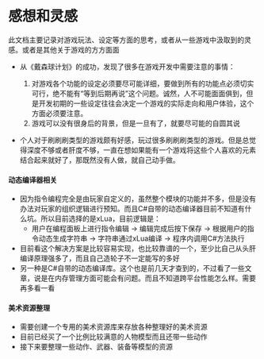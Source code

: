 # 感想和灵感
此文档主要记录对游戏玩法、设定等方面的思考，或者从一些游戏中汲取到的灵感。或者是其他关于游戏的方方面面

- 从《戴森球计划》的成功，发现了很多在游戏开发中需要注意的事情：
    1. 对游戏各个功能的设定必须要尽可能详细，要做到所有的功能点必须切实可行，绝不能有“等到后期再说”这个问题。诚然，人不可能面面俱到，但是开发初期的一些设定往往会决定一个游戏的实际走向和用户体验，这个方面必须要注意。
    2. 游戏可以没有很身后的背景，但是一旦有了，就要尽可能的自圆其说

- 个人对于刷刷刷类型的游戏颇有好感，玩过很多刷刷刷类型的游戏。但是总觉得深度不够或者肝度不够，一直在想如果能有一个游戏将这些个人喜欢的元素结合起来就好了，那既然没有人做，就自己动手做。

#### 动态编译器相关
- 因为指令编程完全是由玩家自定义的，虽然整个模块的功能并不多，但是没有办法对玩家的组织逻辑进行预知。而且C#自带的动态编译器目前不知道有什么坑。所以目前选择的是xLua，目前逻辑是：
    - 用户在编程面板上进行指令编辑 -> 编辑完成后按下保存 -> 根据用户的指令动态生成字符串 -> 字符串通过xLua编译 -> 程序内调用C#方法执行
- 目前看这个解决方案是比较容易实现，也比较靠谱的一个，至少比自己从头肝编译原理强多了，而且自己造轮子不一定能写的多好
- 另一种是C#自带的动态编译库。这个也是前几天才查到的，不过看了一些文章，说是在内存管理方面可能会有问题。而且不知道跨平台性能怎么样。需要再多看一看

#### 美术资源整理
- 需要创建一个专用的美术资源库来存放各种整理好的美术资源
- 目前已经买了一个比例比较满意的人物模型而且还带一些动作
- 接下来要整理一些动作、武器、装备等模型的资源